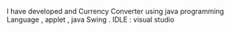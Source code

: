 I have developed and Currency Converter using java programming Language , applet , java Swing .
IDLE : visual studio
